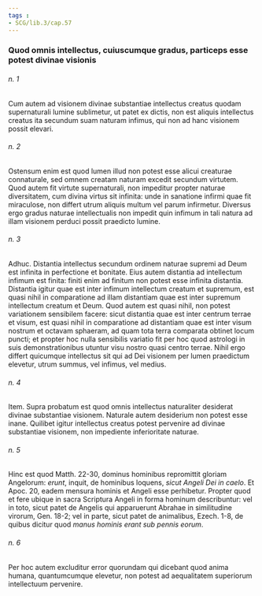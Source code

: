 ```yaml
---
tags : 
- SCG/lib.3/cap.57
---
```


### Quod omnis intellectus, cuiuscumque gradus, particeps esse potest divinae visionis

###### n. 1
Cum autem ad visionem divinae substantiae intellectus creatus quodam supernaturali lumine sublimetur, ut patet ex dictis, non est aliquis intellectus creatus ita secundum suam naturam infimus, qui non ad hanc visionem possit elevari.

###### n. 2
Ostensum enim est quod lumen illud non potest esse alicui creaturae connaturale, sed omnem creatam naturam excedit secundum virtutem. Quod autem fit virtute supernaturali, non impeditur propter naturae diversitatem, cum divina virtus sit infinita: unde in sanatione infirmi quae fit miraculose, non differt utrum aliquis multum vel parum infirmetur. Diversus ergo gradus naturae intellectualis non impedit quin infimum in tali natura ad illam visionem perduci possit praedicto lumine.

###### n. 3
Adhuc. Distantia intellectus secundum ordinem naturae supremi ad Deum est infinita in perfectione et bonitate. Eius autem distantia ad intellectum infimum est finita: finiti enim ad finitum non potest esse infinita distantia. Distantia igitur quae est inter infimum intellectum creatum et supremum, est quasi nihil in comparatione ad illam distantiam quae est inter supremum intellectum creatum et Deum. Quod autem est quasi nihil, non potest variationem sensibilem facere: sicut distantia quae est inter centrum terrae et visum, est quasi nihil in comparatione ad distantiam quae est inter visum nostrum et octavam sphaeram, ad quam tota terra comparata obtinet locum puncti; et propter hoc nulla sensibilis variatio fit per hoc quod astrologi in suis demonstrationibus utuntur visu nostro quasi centro terrae. Nihil ergo differt quicumque intellectus sit qui ad Dei visionem per lumen praedictum elevetur, utrum summus, vel infimus, vel medius.

###### n. 4
Item. Supra probatum est quod omnis intellectus naturaliter desiderat divinae substantiae visionem. Naturale autem desiderium non potest esse inane. Quilibet igitur intellectus creatus potest pervenire ad divinae substantiae visionem, non impediente inferioritate naturae.

###### n. 5
Hinc est quod Matth. 22-30, dominus hominibus repromittit gloriam Angelorum: *erunt*, inquit, de hominibus loquens, *sicut Angeli Dei in caelo*. Et Apoc. 20, eadem mensura hominis et Angeli esse perhibetur. Propter quod et fere ubique in sacra Scriptura Angeli in forma hominum describuntur: vel in toto, sicut patet de Angelis qui apparuerunt Abrahae in similitudine virorum, Gen. 18-2; vel in parte, sicut patet de animalibus, Ezech. 1-8, de quibus dicitur quod *manus hominis erant sub pennis eorum*.

###### n. 6
Per hoc autem excluditur error quorundam qui dicebant quod anima humana, quantumcumque elevetur, non potest ad aequalitatem superiorum intellectuum pervenire.

